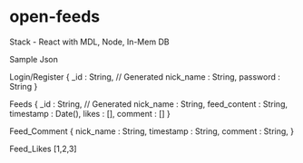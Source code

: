 # open-feeds

Stack - React with MDL, Node, In-Mem DB

Sample Json

Login/Register
{
	_id : String, // Generated
	nick_name : String,
	password : String
}

Feeds
{
	_id : String, // Generated
	nick_name : String,
	feed_content : String,
	timestamp : Date(),
	likes : [],
	comment : []
}

Feed_Comment
{
	nick_name : String,
	timestamp : String,
	comment : String,
}

Feed_Likes
[1,2,3]